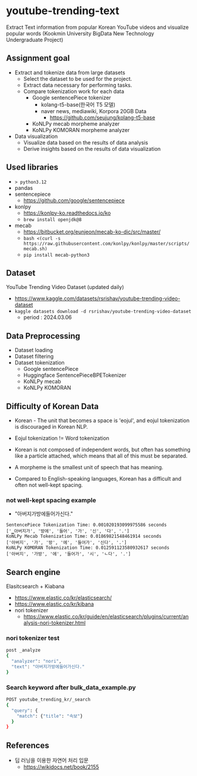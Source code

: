 # youtube-trending-text
Extract Text information from popular Korean YouTube videos and visualize popular words (Kookmin University BigData New Technology Undergraduate Project)


## Assignment goal

- Extract and tokenize data from large datasets
  - Select the dataset to be used for the project.
  - Extract data necessary for performing tasks.
  - Compare tokenization work for each data
    - Google sentencePiece tokenizer
      - kolang-t5-base(한국어 T5 모델)
      - naver news, mediawiki, Korpora 20GB Data
        - https://github.com/seujung/kolang-t5-base
    - KoNLPy mecab morpheme analyzer
    - KoNLPy KOMORAN morpheme analyzer
- Data visualization
  - Visualize data based on the results of data analysis
  - Derive insights based on the results of data visualization

## Used libraries

- `> python3.12`
- pandas
- sentencepiece
  - https://github.com/google/sentencepiece
- konlpy
  - https://konlpy-ko.readthedocs.io/ko
  - ```brew install openjdk@8```
- mecab
  - https://bitbucket.org/eunjeon/mecab-ko-dic/src/master/
  - ```bash <(curl -s https://raw.githubusercontent.com/konlpy/konlpy/master/scripts/mecab.sh)```
  - ```pip install mecab-python3```

## Dataset

YouTube Trending Video Dataset (updated daily)
- https://www.kaggle.com/datasets/rsrishav/youtube-trending-video-dataset
- ```kaggle datasets download -d rsrishav/youtube-trending-video-dataset```
  - period : 2024.03.06

## Data Preprocessing

- Dataset loading
- Dataset filtering
- Dataset tokenization
    - Google sentencePiece
    - Huggingface SentencePieceBPETokenizer
    - KoNLPy mecab
    - KoNLPy KOMORAN

## Difficulty of Korean Data

* Korean - The unit that becomes a space is 'eojul', and eojul tokenization is discouraged in Korean NLP.

* Eojul tokenization != Word tokenization

* Korean is not composed of independent words, but often has something like a particle attached, which means that all of this must be separated.

* A morpheme is the smallest unit of speech that has meaning.

* Compared to English-speaking languages, Korean has a difficult and often not well-kept spacing.

### not well-kept spacing example

* "아버지가방에들어가신다."

```commandline
SentencePiece Tokenization Time: 0.001020193099975586 seconds
['▁아버지가', '방에', '들어', '가', '신', '다', '.']
KoNLPy Mecab Tokenization Time: 0.01869821548461914 seconds
['아버지', '가', '방', '에', '들어가', '신다', '.']
KoNLPy KOMORAN Tokenization Time: 0.012591123580932617 seconds
['아버지', '가방', '에', '들어가', '시', 'ㄴ다', '.']
```

## Search engine

Elasitcsearch + Kiabana

- https://www.elastic.co/kr/elasticsearch/
- https://www.elastic.co/kr/kibana
- nori tokenizer
  - https://www.elastic.co/kr/guide/en/elasticsearch/plugins/current/analysis-nori-tokenizer.html

### nori tokenizer test

```bash
post _analyze
{
  "analyzer": "nori",
  "text": "아버지가방에들어가신다."
}
```

### Search keyword after bulk_data_example.py

```bash
POST youtube_trending_kr/_search
{
  "query": {
    "match": {"title": "속보"}
  }
}
```


## References

- 딥 러닝을 이용한 자연어 처리 입문
  - https://wikidocs.net/book/2155
